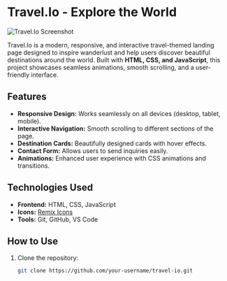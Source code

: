 # Travel.Io - Explore the World

![Travel.Io Screenshot](screenshot.png) <!-- Add a screenshot if possible -->

Travel.Io is a modern, responsive, and interactive travel-themed landing page designed to inspire wanderlust and help users discover beautiful destinations around the world. Built with **HTML, CSS, and JavaScript**, this project showcases seamless animations, smooth scrolling, and a user-friendly interface.

## Features

- **Responsive Design:** Works seamlessly on all devices (desktop, tablet, mobile).
- **Interactive Navigation:** Smooth scrolling to different sections of the page.
- **Destination Cards:** Beautifully designed cards with hover effects.
- **Contact Form:** Allows users to send inquiries easily.
- **Animations:** Enhanced user experience with CSS animations and transitions.

## Technologies Used

- **Frontend:** HTML, CSS, JavaScript
- **Icons:** [Remix Icons](https://remixicon.com/)
- **Tools:** Git, GitHub, VS Code

## How to Use

1. Clone the repository:
   ```bash
   git clone https://github.com/your-username/travel-io.git
